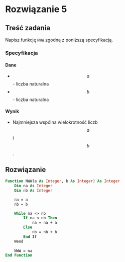 # Rozwiązanie 5

## Treść zadania

Napisz funkcję `NWW` zgodną z poniższą specyfikacją.

### Specyfikacja

#### Dane

* $$a$$ - liczba naturalna
* $$b$$ - liczba naturalna

#### Wynik

* Najmniejsza wspólna wielokrotność liczb $$a$$ i $$b$$.

## Rozwiązanie

```vb
Function NWW(a As Integer, b As Integer) As Integer
    Dim na As Integer
    Dim nb As Integer

    na = a
    nb = b

    While na <> nb
        If na < nb Then
            na = na + a
        Else
            nb = nb + b
        End If
    Wend
    
    NWW = na
End Function
```
